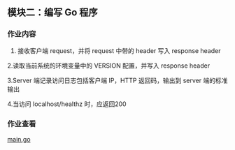 ## 模块二：编写 Go 程序
### 作业内容
1. 接收客户端 request，并将 request 中带的 header 写入 response header

2.读取当前系统的环境变量中的 VERSION 配置，并写入 response header

3.Server 端记录访问日志包括客户端 IP，HTTP 返回码，输出到 server 端的标准输出

4.当访问 localhost/healthz 时，应返回200

### 作业查看
[main.go](main.go)

